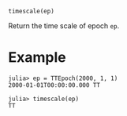 ```
timescale(ep)
```

Return the time scale of epoch `ep`.

# Example

```jldoctest; setup = :(using AstroTime)
julia> ep = TTEpoch(2000, 1, 1)
2000-01-01T00:00:00.000 TT

julia> timescale(ep)
TT
```
